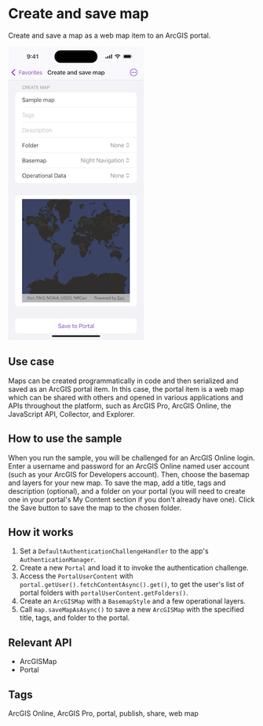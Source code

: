 # Create and save map

Create and save a map as a web map item to an ArcGIS portal.

![Image of create and save map](create-and-save-map.png)

## Use case

Maps can be created programmatically in code and then serialized and saved as an ArcGIS portal item. In this case, the portal item is a web map which can be shared with others and opened in various applications and APIs throughout the platform, such as ArcGIS Pro, ArcGIS Online, the JavaScript API, Collector, and Explorer.

## How to use the sample

When you run the sample, you will be challenged for an ArcGIS Online login. Enter a username and password for an ArcGIS Online named user account (such as your ArcGIS for Developers account). Then, choose the basemap and layers for your new map. To save the map, add a title, tags and description (optional), and a folder on your portal (you will need to create one in your portal's My Content section if you don't already have one). Click the Save button to save the map to the chosen folder.

## How it works

1. Set a `DefaultAuthenticationChallengeHandler` to the app's `AuthenticationManager`.
2. Create a new `Portal` and load it to invoke the authentication challenge.
3. Access the `PortalUserContent` with `portal.getUser().fetchContentAsync().get()`, to get the user's list of portal folders with `portalUserContent.getFolders()`.
4. Create an `ArcGISMap` with a `BasemapStyle` and a few operational layers.
5. Call `map.saveMapAsAsync()` to save a new `ArcGISMap` with the specified title, tags, and folder to the portal.

## Relevant API

* ArcGISMap
* Portal

## Tags

ArcGIS Online, ArcGIS Pro, portal, publish, share, web map
